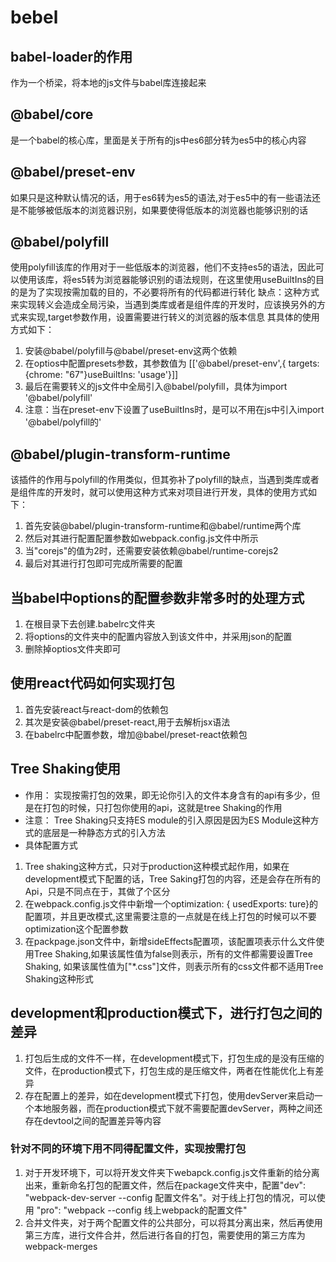 # bebel
## babel-loader的作用
作为一个桥梁，将本地的js文件与babel库连接起来
## @babel/core
是一个babel的核心库，里面是关于所有的js中es6部分转为es5中的核心内容
## @babel/preset-env
如果只是这种默认情况的话，用于es6转为es5的语法,对于es5中的有一些语法还是不能够被低版本的浏览器识别，如果要使得低版本的浏览器也能够识别的话
## @babel/polyfill
使用polyfill该库的作用对于一些低版本的浏览器，他们不支持es5的语法，因此可以使用该库，将es5转为浏览器能够识别的语法规则，在这里使用useBuiltIns的目的是为了实现按需加载的目的，不必要将所有的代码都进行转化
缺点：这种方式来实现转义会造成全局污染，当遇到类库或者是组件库的开发时，应该换另外的方式来实现,target参数作用，设置需要进行转义的浏览器的版本信息
其具体的使用方式如下：
1. 安装@babel/polyfill与@babel/preset-env这两个依赖
2. 在optios中配置presets参数，其参数值为 [['@babel/preset-env',{ targets: {chrome: "67"}useBuiltIns: 'usage'}]]
3. 最后在需要转义的js文件中全局引入@babel/polyfill，具体为import '@babel/polyfill'
4. 注意：当在preset-env下设置了useBuiltIns时，是可以不用在js中引入import '@babel/polyfill的'
## @babel/plugin-transform-runtime
该插件的作用与polyfill的作用类似，但其弥补了polyfill的缺点，当遇到类库或者是组件库的开发时，就可以使用这种方式来对项目进行开发，具体的使用方式如下：
1. 首先安装@babel/plugin-transform-runtime和@babel/runtime两个库
2. 然后对其进行配置配置参数如webpack.config.js文件中所示
3. 当"corejs"的值为2时，还需要安装依赖@babel/runtime-corejs2
4. 最后对其进行打包即可完成所需要的配置
## 当babel中options的配置参数非常多时的处理方式
1. 在根目录下去创建.babelrc文件夹
2. 将options的文件夹中的配置内容放入到该文件中，并采用json的配置
3. 删除掉optios文件夹即可
## 使用react代码如何实现打包
1. 首先安装react与react-dom的依赖包
2. 其次是安装@babel/preset-react,用于去解析jsx语法
3. 在babelrc中配置参数，增加@babel/preset-react依赖包
## Tree Shaking使用
* 作用： 实现按需打包的效果，即无论你引入的文件本身含有的api有多少，但是在打包的时候，只打包你使用的api，这就是tree Shaking的作用
* 注意： Tree Shaking只支持ES module的引入原因是因为ES Module这种方式的底层是一种静态方式的引入方法
* 具体配置方式
1. Tree shaking这种方式，只对于production这种模式起作用，如果在development模式下配置的话，Tree Saking打包的内容，还是会存在所有的Api，只是不同点在于，其做了个区分
2. 在webpack.config.js文件中新增一个optimization: { usedExports: ture}的配置项，并且更改模式,这里需要注意的一点就是在线上打包的时候可以不要optimization这个配置参数
3. 在packpage.json文件中，新增sideEffects配置项，该配置项表示什么文件使用Tree Shaking,如果该属性值为false则表示，所有的文件都需要设置Tree Shaking, 如果该属性值为["*.css"]文件，则表示所有的css文件都不适用Tree Shaking这种形式
## development和production模式下，进行打包之间的差异
1. 打包后生成的文件不一样，在development模式下，打包生成的是没有压缩的文件，在production模式下，打包生成的是压缩文件，两者在性能优化上有差异
2. 存在配置上的差异，如在development模式下打包，使用devServer来启动一个本地服务器，而在production模式下就不需要配置devServer，两种之间还存在devtool之间的配置差异等内容
### 针对不同的环境下用不同得配置文件，实现按需打包
1. 对于开发环境下，可以将开发文件夹下webapck.config.js文件重新的给分离出来，重新命名打包的配置文件，然后在package文件夹中，配置"dev": "webpack-dev-server --config 配置文件名"。对于线上打包的情况，可以使用
"pro": "webpack --config 线上webpack的配置文件"
2. 合并文件夹，对于两个配置文件的公共部分，可以将其分离出来，然后再使用第三方库，进行文件合并，然后进行各自的打包，需要使用的第三方库为webpack-merges


